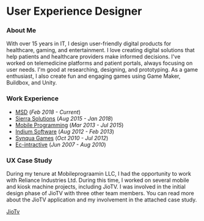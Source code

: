 # User Experience Designer 


### About Me
With over 15 years in IT, I design user-friendly digital products for healthcare, gaming, and entertainment. I love creating digital solutions that help patients and healthcare providers make informed decisions. I've worked on telemedicine platforms and patient portals, always focusing on user needs. I'm good at researching, designing, and prototyping. As a game enthusiast, I also create fun and engaging games using Game Maker, Buildbox, and Unity.


### Work Experience 
- [MSD](https://www.msd.com) (_Feb 2018 - Current_)
- [Sierra Solutions](https://sierra.sg) (_Aug 2015 - Jan 2018_)
- [Mobile Programming](https://www.mobileprogramming.com) (_Mar 2013 - Jul 2015_)
- [Indium Software](https://www.indiumsoftware.com) (_Aug 2012 - Feb 2013_)
- [Synqua Games](https://synqua.com) (_Oct 2010 - Jul 2012_)
- [Ec-intractive](https://www.mobygames.com/company/6791/ec-interactive-ltd/) (_Jun 2007 - Aug 2010_)


### UX Case Study
During my tenure at Mobileprograamin LLC, I had the opportunity to work with Reliance Industries Ltd. During this time, I worked on several mobile and kiosk machine projects, including JioTV. I was involved in the initial design phase of JioTV with three other team members. You can read more about the JioTV application and my involvement in the attached case study.

[JioTv](https://www.figma.com/proto/eA0MNBJyNrUybksCng1hrw/JioTv-CaseStudy)
  

